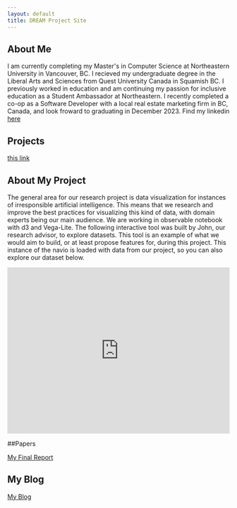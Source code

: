 ```yaml
---
layout: default
title: DREAM Project Site
---
```


## About Me

I am currently completing my Master's in Computer Science at Northeastern University in Vancouver, BC. I recieved my undergraduate degree in the Liberal Arts and Sciences from Quest University Canada in Squamish BC. I previously worked in education and am continuing my passion for inclusive education as a Student Ambassador at Northeastern. I recently completed a co-op as a Software Developer with a local real estate marketing firm in BC, Canada, and look froward to graduating in December 2023. Find my linkedin [here](https://www.linkedin.com/in/sommer-harris-824864103/?original_referer=https%3A%2F%2Fwww%2Egoogle%2Ecom%2F&originalSubdomain=ca)

## Projects

 [this link](https://johnguerra.co/)

## About My Project

The general area for our research project is data visualization for instances of irresponsible artificial intelligence. This means that we research and improve the best practices for visualizing this kind of data, with domain experts being our main audience. We are working in observable notebook with d3 and Vega-Lite. The following interactive tool was built by John, our research advisor, to explore datasets. This tool is an example of what we would aim to build, or at least propose features for, during this project. This instance of the navio is loaded with data from our project, so you can also explore our dataset below.

<iframe width="100%" height="376" frameborder="0"
  src="https://observablehq.com/embed/2ed9bcdeef401cb3?cells=viewof+selected"></iframe>

##Papers

[My Final Report](files/capstone.pdf)

## My Blog

[My Blog](blog.html)
